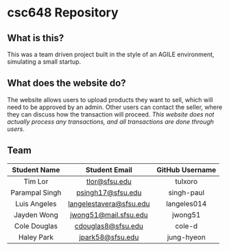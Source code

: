 # csc648 Repository

## What is this?
This was a team driven project built in the style of an AGILE environment, simulating a small startup.

## What does the website do?
The website allows users to upload products they want to sell, which will need to be approved by an admin. Other users can contact the seller, where they can discuss how the transaction will proceed.
*This website does not actually process any transactions, and all transactions are done through users*.

## Team
| Student Name | Student Email | GitHub Username |
|    :---:     |     :---:     |     :---:       |
| Tim Lor      | tlor@sfsu.edu | tulxoro         |
| Parampal Singh|psingh17@sfsu.edu| singh-paul   |
| Luis Angeles   | langelestavera@sfsu.edu  | langeles014    |
| Jayden Wong  | jwong51@mail.sfsu.edu        | jwong51                |
| Cole Douglas | cdouglas8@sfsu.edu    |   cole-d    |
| Haley Park  | jpark58@sfsu.edu  | jung-hyeon |

